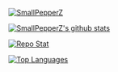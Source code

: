 
<!--
**SmallPepperZ/SmallPepperZ** is a ✨ _special_ ✨ repository because its `README.md` (this file) appears on your GitHub profile.
-->
[![SmallPepperZ](https://capsule-render.vercel.app/api?type=cylinder&color=auto&height=150&section=header&text=SmallPepperZ)](#)


[![SmallPepperZ's github stats](https://github-readme-stats.vercel.app/api?username=smallpepperz&hide=stars&count_private=true&show_icons=true&theme=tokyonight)](#)

[![Repo Stat](https://github-readme-stats.vercel.app/api/pin/?username=smallpepperz&repo=SachiBotPy&theme=tokyonight)](https://github.com/SmallPepperZ/SachiBotPy-DiscordBot)

[![Top Languages](https://github-readme-stats.vercel.app/api/top-langs/?username=smallpepperz&theme=tokyonight)](#)
